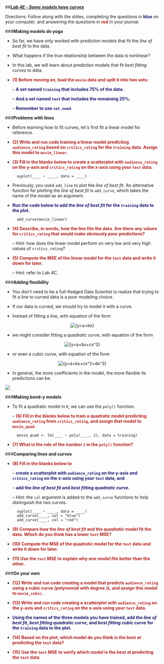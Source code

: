 ##***<u>Lab 4E - Some models have curves</u>***

Directions: Follow along with the slides, completing the questions in <span style="color:midnightblue;">**blue**</span> on your computer, and answering the questions in <span style="color:firebrick;">**red**</span> in your journal.

###**Making models do yoga**
* So far, we have only worked with prediction models that fit the *line of best fit* to the data.

* What happens if the true relationship between the data is nonlinear?

* In this lab, we will learn about prediction models that fit *best fitting curves* to data.

* <span style="color:firebrick;">**(1) Before moving on, load the ```movie``` data and split it into two sets:**</span>

    – <span style="color:midnightblue;">**A set named ```training``` that includes 75% of the data.**</span>

    – <span style="color:midnightblue;">**And a set named ```test``` that includes the remaining 25%.**</span>

    – <span style="color:midnightblue;">**Remember to use ```set.seed```.**</span>

###**Problems with lines**
* Before learning how to fit curves, let's first fit a linear model for reference.

* <span style="color:firebrick;">**(2) Write and run code training a linear model predicting ```audience_rating``` based on ```critics_rating``` for the ```training``` data. Assign this model to ```movie_linear```.**</span>

* <span style="color:firebrick;">**(3) Fill in the blanks below to create a scatterplot with ```audience_rating``` on the y-axis and ```critics_rating``` on the x-axis using your ```test``` data.**</span>

        xyplot(____ ~ ____, data = ____)

* Previously, you used ```add_line``` to plot the *line of best fit*. An alternative function for plotting the *line of best fit* is ```add_curve```, which takes the name of the model as an argument.

* <span style="color:midnightblue;">**Run the code below to add the *line of best fit* for the ```training``` data to the plot.**</span>

        add_curve(movie_linear)

* <span style="color:firebrick;">**(4) Describe, in words, how the line fits the data. Are there any values for ```critics_rating``` that would make obviously poor predictions?**</span>

    – Hint: how does the linear model perform on very low and very high values of ```critics_rating```?

* <span style="color:firebrick;">**(5) Compute the MSE of the linear model for the ```test``` data and write it down for later.**</span>

    – Hint: refer to Lab 4C.

###**Adding flexibility**
* You don't need to be a full-fledged Data Scientist to realize that trying to fit a line to curved data is a poor modeling choice.

* If our data is curved, we should try to model it with a curve.

* Instead of fitting a line, with equation of the form

<center><img src="https://latex.codecogs.com/gif.latex?{y=a+bx}" title="{y=a+bx}" ></center>

* we might consider fitting a *quadratic curve*, with equation of the form

<center><img src="https://latex.codecogs.com/gif.latex?{y=a+bx+cx^2}" title="{y=a+bx+cx^2}" ></center>

* or even a *cubic curve*, with equation of the form

<center><img src="https://latex.codecogs.com/gif.latex?{y=a+bx+cx^2+dx^3}" title="{y=a+bx+cx^2+dx^3}" ></center>

* In general, the more coefficients in the model, the more flexible its predictions can be.

<img src="../../img/4xf0a.png" />

###**Making bend-y models**
* To fit a quadratic model in ```R```, we can use the ```poly()``` function.

    – <span style="color:firebrick;">**(6) Fill in the blanks below to train a quadratic model predicting ```audience_rating``` from ```critics_rating```, and assign that model to ```movie_quad```.**</span>

        movie_quad <- lm(____ ~ poly(____, 2), data = training)

* <span style="color:firebrick;">**(7) What is the role of the number ```2``` in the ```poly()``` function?**</span>

###**Comparing lines and curves**
* <span style="color:firebrick;">**(8) Fill in the blanks below to**</span>

    – <span style="color:midnightblue;">**create a scatterplot with ```audience_rating``` on the y-axis and ```critics_rating``` on the x-axis using your ```test``` data, and**</span>

    – <span style="color:midnightblue;">**add the *line of best fit* and *best fitting quadratic curve*.**</span>

    – Hint: the ```col``` argument is added to the ```add_curve``` functions to help distinguish the two curves.

        xyplot(____ ~ ____, data = ____)
        add_curve(____, col = "blue")
        add_curve(____, col = "red")

* <span style="color:firebrick;">**(9) Compare how the *line of best fit* and the *quadratic* model fit the data. Which do you think has a lower ```test``` MSE?**</span>

* <span style="color:firebrick;">**(10) Compute the MSE of the quadratic model for the ```test``` data and write it down for later.**</span>

* <span style="color:firebrick;">**(11) Use the ```test``` MSE to explain why one model fits better than the other.**</span>

###**On your own**
* <span style="color:firebrick;">**(12) Write and run code creating a model that predicts ```audience_rating``` using a cubic curve (polynomial with degree ```3```), and assign this model to ```movie_cubic```.**</span>

* <span style="color:firebrick;">**(13) Write and run code creating a scatterplot with ```audience_rating``` on the y-axis and ```critics_rating``` on the x-axis using your ```test``` data.**</span>

* <span style="color:midnightblue;">**Using the names of the three models you have trained, add the *line of best fit*, *best fitting quadratic curve*, and *best fitting cubic curve* for the ```training``` data to the plot.**</span>

* <span style="color:firebrick;">**(14) Based on the plot, which model do you think is the best at predicting the ```test``` data?**</span>

* <span style="color:firebrick;">**(15) Use the ```test``` MSE to verify which model is the best at predicting the ```test``` data.**</span>